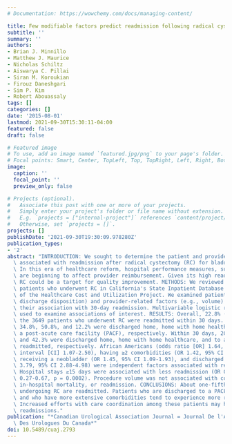 ```yaml
---
# Documentation: https://wowchemy.com/docs/managing-content/

title: Few modifiable factors predict readmission following radical cystectomy
subtitle: ''
summary: ''
authors:
- Brian J. Minnillo
- Matthew J. Maurice
- Nicholas Schiltz
- Aiswarya C. Pillai
- Siran M. Koroukian
- Firouz Daneshgari
- Sim P. Kim
- Robert Abouassaly
tags: []
categories: []
date: '2015-08-01'
lastmod: 2021-09-30T15:30:11-04:00
featured: false
draft: false

# Featured image
# To use, add an image named `featured.jpg/png` to your page's folder.
# Focal points: Smart, Center, TopLeft, Top, TopRight, Left, Right, BottomLeft, Bottom, BottomRight.
image:
  caption: ''
  focal_point: ''
  preview_only: false

# Projects (optional).
#   Associate this post with one or more of your projects.
#   Simply enter your project's folder or file name without extension.
#   E.g. `projects = ["internal-project"]` references `content/project/deep-learning/index.md`.
#   Otherwise, set `projects = []`.
projects: []
publishDate: '2021-09-30T19:30:09.978280Z'
publication_types:
- '2'
abstract: "INTRODUCTION: We sought to determine the patient and provider-related factors\
  \ associated with readmission after radical cystectomy (RC) for bladder cancer.\
  \ In this era of healthcare reform, hospital performance measures, such as readmission,\
  \ are beginning to affect provider reimbursement. Given its high readmission rate,\
  \ RC could be a target for quality improvement. METHODS: We reviewed bladder cancer\
  \ patients who underwent RC in California's State Inpatient Database (2005-2009)\
  \ of the Healthcare Cost and Utilization Project. We examined patient-(e.g., race,\
  \ discharge disposition) and provider-related factors (e.g., volume) and evaluated\
  \ their association with 30-day readmission. Multivariable logistic regression was\
  \ used to examine associations of interest. RESULTS: Overall, 22.8% (n = 833) of\
  \ the 3649 patients who underwent RC were readmitted within 30 days. Regarding disposition,\
  \ 34.8%, 50.8%, and 12.2% were discharged home, home with home healthcare, and to\
  \ a post-acute care facility (PACF), respectively. Within 30 days, 20.3%, 20.9%,\
  \ and 42.3% were discharged home, home with home healthcare, and to a PACF were\
  \ readmitted, respectively. African Americans (odds ratio [OR] 1.64, 95% confidence\
  \ interval [CI] 1.07-2.50), having ≥2 comorbidities (OR 1.42, 95% CI 1.06-1.91),\
  \ receiving a neobladder (OR 1.45, 95% CI 1.09-1.93), and discharged to a PACF (OR\
  \ 3.79, 95% CI 2.88-4.98) were independent factors associated with readmission.\
  \ Hospital stays ≥15 days were associated with less readmission (OR 0.43, 95% CI\
  \ 0.27-0.67, p = 0.0002). Procedure volume was not associated with complication,\
  \ in-hospital mortality, or readmission. CONCLUSIONS: About one-fifth of patients\
  \ undergoing RC are readmitted. Patients who are discharged to a PACF, African American,\
  \ and who have more extensive comorbidities tend to experience more readmissions.\
  \ Increased efforts with care coordination among these patients may help reduce\
  \ readmissions."
publication: "*Canadian Urological Association Journal = Journal De l'Association\
  \ Des Urologues Du Canada*"
doi: 10.5489/cuaj.2793
---
```

